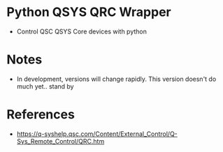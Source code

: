 # Python QSYS QRC Wrapper
* Control QSC QSYS Core devices with python

# Notes
* In development, versions will change rapidly. This version doesn't do much yet.. stand by

# References
* https://q-syshelp.qsc.com/Content/External_Control/Q-Sys_Remote_Control/QRC.htm
